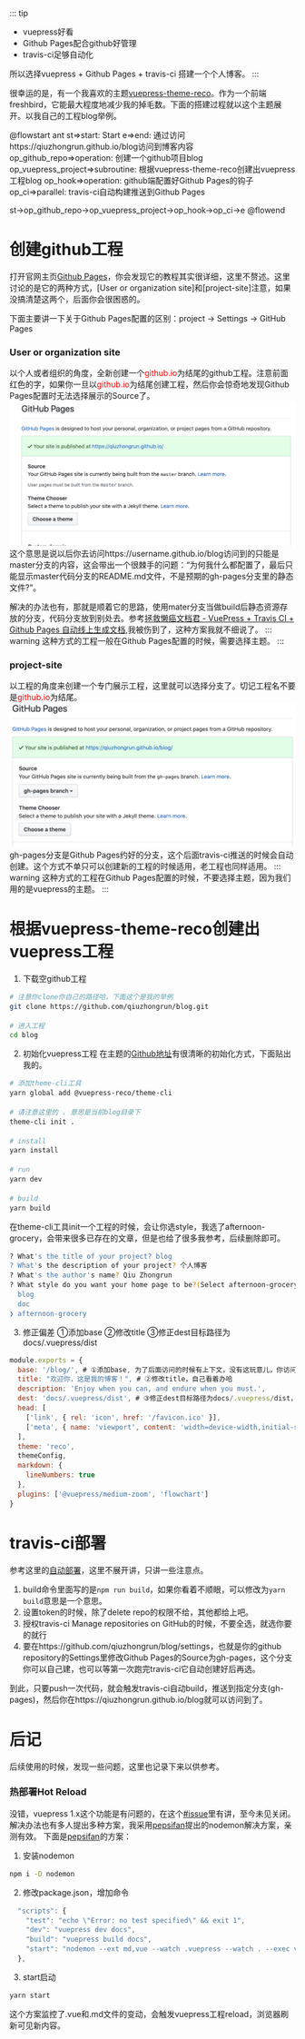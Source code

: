 <!-- ---
title: vuepress/Github Pages/travis-ci搭建个人博客
date: 2020-05-18
tags:
 - vuepress
categories:
 - 前端
sidebar: false
--- -->

::: tip
* vuepress好看
* Github Pages配合github好管理
* travis-ci足够自动化

所以选择vuepress + Github Pages + travis-ci 搭建一个个人博客。
:::

很幸运的是，有一个我喜欢的主题[vuepress-theme-reco](https://vuepress-theme-reco.alexWjj.com/)。作为一个前端freshbird，它能最大程度地减少我的掉毛数。下面的搭建过程就以这个主题展开。以我自己的工程blog举例。

@flowstart ant
st=>start: Start
e=>end: 通过访问https://qiuzhongrun.github.io/blog访问到博客内容
op_github_repo=>operation: 创建一个github项目blog
op_vuepress_project=>subroutine: 根据vuepress-theme-reco创建出vuepress工程blog
op_hook=>operation: github端配置好Github Pages的钩子
op_ci=>parallel: travis-ci自动构建推送到Github Pages

st->op_github_repo->op_vuepress_project->op_hook->op_ci->e
@flowend

# 创建github工程
打开官网主页[Github Pages](https://pages.github.com/)，你会发现它的教程其实很详细，这里不赘述。这里讨论的是它的两种方式，[User or organization site]和[project-site]注意，如果没搞清楚这两个，后面你会很困惑的。

下面主要讲一下关于Github Pages配置的区别：project → Settings → GitHub Pages
### User or organization site
以个人或者组织的角度，全新创建一个<span style="color: red;">github.io</span>为结尾的github工程。注意前面红色的字，如果你一旦以<span style="color: red;">github.io</span>为结尾创建工程，然后你会惊奇地发现Github Pages配置时无法选择展示的Source了。
![github_pages_config.jpg](./../../images/github_pages_config.jpg)
这个意思是说以后你去访问https://username.github.io/blog访问到的只能是master分支的内容，这会带出一个很棘手的问题：“为何我什么都配置了，最后只能显示master代码分支的README.md文件，不是预期的gh-pages分支里的静态文件?”。

解决的办法也有，那就是顺着它的思路，使用mater分支当做build后静态资源存放的分支，代码分支放到别处去。参考[拯救懒癌文档君 - VuePress + Travis CI + Github Pages 自动线上生成文档](https://juejin.im/post/5d0715f6f265da1ba56b1e01),我被伤到了，这种方案我就不细说了。
::: warning
这种方式的工程一般在Github Pages配置的时候，需要选择主题。
:::

### project-site
以工程的角度来创建一个专门展示工程，这里就可以选择分支了。切记工程名不要是<span style="color: red;">github.io</span>为结尾。
![github_pages_config.jpg](./../../images/github_pages_config2.jpg)
gh-pages分支是Github Pages约好的分支，这个后面travis-ci推送的时候会自动创建。这个方式不单只可以创建新的工程的时候适用，老工程也同样适用。
::: warning
这种方式的工程在Github Pages配置的时候，不要选择主题，因为我们用的是vuepress的主题。
:::

# 根据vuepress-theme-reco创建出vuepress工程
1. 下载空github工程
``` sh
# 注意你clone你自己的路径哈，下面这个是我的举例
git clone https://github.com/qiuzhongrun/blog.git

# 进入工程
cd blog
```
2. 初始化vuepress工程
在主题的[Github地址](https://github.com/vuepress-reco/vuepress-theme-reco)有很清晰的初始化方式，下面贴出我的。
``` sh
# 添加theme-cli工具
yarn global add @vuepress-reco/theme-cli

# 请注意这里的 . 意思是当前blog目录下
theme-cli init .

# install 
yarn install

# run
yarn dev

# build
yarn build
```
在theme-cli工具init一个工程的时候，会让你选style，我选了afternoon-grocery，会带来很多已存在的文章，但是也给了很多我参考，后续删除即可。
``` sh
? What's the title of your project? blog
? What's the description of your project? 个人博客
? What's the author's name? Qiu Zhongrun
? What style do you want your home page to be?(Select afternoon-grocery, if you want to download alexWjj's '午后南杂')
  blog
  doc
❯ afternoon-grocery
```
3. 修正偏差
①添加base
②修改title
③修正dest目标路径为docs/.vuepress/dist
``` javascript
module.exports = {
  base: '/blog/', # ①添加base, 为了后面访问的时候有上下文，没有这玩意儿，你访问就会出问题
  title: "欢迎你，这是我的博客！", # ②修改title，自己看着办哈
  description: 'Enjoy when you can, and endure when you must.',
  dest: 'docs/.vuepress/dist', # ③修正dest目标路径为docs/.vuepress/dist，这个必须和稍后的自动部署的local_dir保持一致
  head: [
    ['link', { rel: 'icon', href: '/favicon.ico' }],
    ['meta', { name: 'viewport', content: 'width=device-width,initial-scale=1,user-scalable=no' }]
  ],
  theme: 'reco',
  themeConfig,
  markdown: {
    lineNumbers: true
  },
  plugins: ['@vuepress/medium-zoom', 'flowchart'] 
} 
```

# travis-ci部署
参考这里的[自动部署](https://vuepress-theme-reco.alexWjj.com/views/other/deploy.html#%E8%87%AA%E5%8A%A8%E9%83%A8%E7%BD%B2)，这里不展开讲，只讲一些注意点。
1. build命令里面写的是`npm run build`，如果你看着不顺眼，可以修改为`yarn build`意思是一个意思。
2. 设置token的时候，除了delete repo的权限不给，其他都给上吧。
3. 授权travis-ci Manage repositories on GitHub的时候，不要全选，就选你要的就行
4. 要在https://github.com/qiuzhongrun/blog/settings，也就是你的github repository的Settings里修改Github Pages的Source为gh-pages，这个分支你可以自己建，也可以等第一次跑完travis-ci它自动创建好后再选。


到此，只要push一次代码，就会触发travis-ci自动build，推送到指定分支(gh-pages)，然后你在https://qiuzhongrun.github.io/blog就可以访问到了。

# 后记
后续使用的时候，发现一些问题，这里也记录下来以供参考。

### 热部署Hot Reload
没错，vuepress 1.x这个功能是有问题的，在这个[#issue](https://github.com/vuejs/vuepress/issues/1283)里有讲，至今未见关闭。
解决办法也有多人提出多种方案，我采用[pepsifan](https://github.com/pepsifan)提出的nodemon解决方案，亲测有效。
下面是[pepsifan](https://github.com/pepsifan)的方案：
1. 安装nodemon
``` sh
npm i -D nodemon
```
2. 修改package.json，增加命令
``` javascript
  "scripts": {
    "test": "echo \"Error: no test specified\" && exit 1",
    "dev": "vuepress dev docs",
    "build": "vuepress build docs",
    "start": "nodemon --ext md,vue --watch .vuepress --watch . --exec vuepress dev docs" # 新增的启动命令
  },
```
3. start启动
``` sh
yarn start
```
这个方案监控了.vue和.md文件的变动，会触发vuepress工程reload，浏览器刷新可见新内容。

